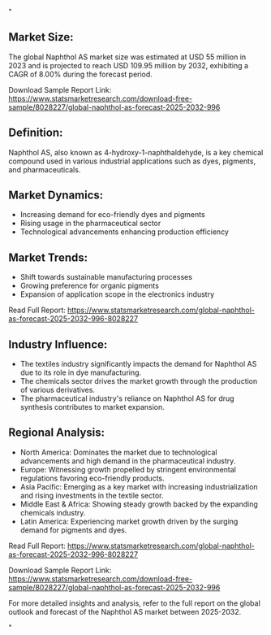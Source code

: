 "<html>
<head>
<title>Naphthol AS Market, Global Outlook and Forecast 2025-2032</title>
</head>
<body>

<h2>Market Size:</h2>
<p>The global Naphthol AS market size was estimated at USD 55 million in 2023 and is projected to reach USD 109.95 million by 2032, exhibiting a CAGR of 8.00% during the forecast period.</p>
<p>Download Sample Report Link: <a href='https://www.statsmarketresearch.com/download-free-sample/8028227/global-naphthol-as-forecast-2025-2032-996'>https://www.statsmarketresearch.com/download-free-sample/8028227/global-naphthol-as-forecast-2025-2032-996</a> </p>

<h2>Definition:</h2>
<p>Naphthol AS, also known as 4-hydroxy-1-naphthaldehyde, is a key chemical compound used in various industrial applications such as dyes, pigments, and pharmaceuticals.</p>

<h2>Market Dynamics:</h2>
<ul>
<li>Increasing demand for eco-friendly dyes and pigments
<li>Rising usage in the pharmaceutical sector
<li>Technological advancements enhancing production efficiency
</ul>

<h2>Market Trends:</h2>
<ul>
<li>Shift towards sustainable manufacturing processes
<li>Growing preference for organic pigments
<li>Expansion of application scope in the electronics industry
</ul>
<p>Read Full Report: <a href='https://www.statsmarketresearch.com/global-naphthol-as-forecast-2025-2032-996-8028227'>https://www.statsmarketresearch.com/global-naphthol-as-forecast-2025-2032-996-8028227</a> </p>

<h2>Industry Influence:</h2>
<ul>
<li>The textiles industry significantly impacts the demand for Naphthol AS due to its role in dye manufacturing.
<li>The chemicals sector drives the market growth through the production of various derivatives.
<li>The pharmaceutical industry's reliance on Naphthol AS for drug synthesis contributes to market expansion.
</ul>

<h2>Regional Analysis:</h2>
<ul>
<li>North America: Dominates the market due to technological advancements and high demand in the pharmaceutical industry.
<li>Europe: Witnessing growth propelled by stringent environmental regulations favoring eco-friendly products.
<li>Asia Pacific: Emerging as a key market with increasing industrialization and rising investments in the textile sector.
<li>Middle East & Africa: Showing steady growth backed by the expanding chemicals industry.
<li>Latin America: Experiencing market growth driven by the surging demand for pigments and dyes.
</ul>
<p>Read Full Report: <a href='https://www.statsmarketresearch.com/global-naphthol-as-forecast-2025-2032-996-8028227'>https://www.statsmarketresearch.com/global-naphthol-as-forecast-2025-2032-996-8028227</a> </p>

<p>Download Sample Report Link: <a href='https://www.statsmarketresearch.com/download-free-sample/8028227/global-naphthol-as-forecast-2025-2032-996'>https://www.statsmarketresearch.com/download-free-sample/8028227/global-naphthol-as-forecast-2025-2032-996</a> </p>

<p>For more detailed insights and analysis, refer to the full report on the global outlook and forecast of the Naphthol AS market between 2025-2032.</p>

</body>
</html>"
